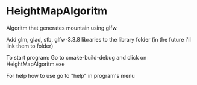 # HeightMapAlgoritm
Algoritm that generates mountain using glfw.

Add glm, glad, stb, glfw-3.3.8 libraries to the library folder (in the future i'll link them to folder)

To start program:
	Go to cmake-build-debug and click on HeightMapAlgoritm.exe

For help how to use go to "help" in program's menu
